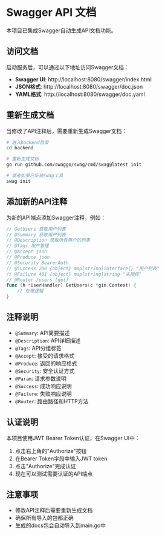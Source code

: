 # Swagger API 文档

本项目已集成Swagger自动生成API文档功能。

## 访问文档

启动服务后，可以通过以下地址访问Swagger文档：

- **Swagger UI**: http://localhost:8080/swagger/index.html
- **JSON格式**: http://localhost:8080/swagger/doc.json
- **YAML格式**: http://localhost:8080/swagger/doc.yaml

## 重新生成文档

当修改了API注释后，需要重新生成Swagger文档：

```bash
# 进入backend目录
cd backend

# 重新生成文档
go run github.com/swaggo/swag/cmd/swag@latest init

# 或者如果已安装swag工具
swag init
```

## 添加新的API注释

为新的API端点添加Swagger注释，例如：

```go
// GetUsers 获取用户列表
// @Summary 获取用户列表
// @Description 获取所有用户的列表
// @Tags 用户管理
// @Accept json
// @Produce json
// @Security BearerAuth
// @Success 200 {object} map[string]interface{} "用户列表"
// @Failure 401 {object} map[string]string "未授权"
// @Router /users [get]
func (h *UserHandler) GetUsers(c *gin.Context) {
    // 处理逻辑
}
```

## 注释说明

- `@Summary`: API简要描述
- `@Description`: API详细描述
- `@Tags`: API分组标签
- `@Accept`: 接受的请求格式
- `@Produce`: 返回的响应格式
- `@Security`: 安全认证方式
- `@Param`: 请求参数说明
- `@Success`: 成功响应说明
- `@Failure`: 失败响应说明
- `@Router`: 路由路径和HTTP方法

## 认证说明

本项目使用JWT Bearer Token认证，在Swagger UI中：

1. 点击右上角的"Authorize"按钮
2. 在Bearer Token字段中输入JWT token
3. 点击"Authorize"完成认证
4. 现在可以测试需要认证的API端点

## 注意事项

- 修改API注释后需要重新生成文档
- 确保所有导入的包都正确
- 生成的docs包会自动导入到main.go中
